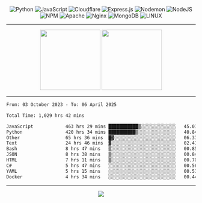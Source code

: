 <div align="center">
  
![Python](https://img.shields.io/badge/python-3670A0?style=for-the-badge&logo=python&logoColor=ffdd54) ![JavaScript](https://img.shields.io/badge/javascript-%23323330.svg?style=for-the-badge&logo=javascript&logoColor=%23F7DF1E) ![Cloudflare](https://img.shields.io/badge/Cloudflare-F38020?style=for-the-badge&logo=Cloudflare&logoColor=white) ![Express.js](https://img.shields.io/badge/express.js-%23404d59.svg?style=for-the-badge&logo=express&logoColor=%2361DAFB) ![Nodemon](https://img.shields.io/badge/NODEMON-%23323330.svg?style=for-the-badge&logo=nodemon&logoColor=%BBDEAD) ![NodeJS](https://img.shields.io/badge/node.js-6DA55F?style=for-the-badge&logo=node.js&logoColor=white) ![NPM](https://img.shields.io/badge/NPM-%23CB3837.svg?style=for-the-badge&logo=npm&logoColor=white) ![Apache](https://img.shields.io/badge/apache-%23D42029.svg?style=for-the-badge&logo=apache&logoColor=white) ![Nginx](https://img.shields.io/badge/nginx-%23009639.svg?style=for-the-badge&logo=nginx&logoColor=white) ![MongoDB](https://img.shields.io/badge/MongoDB-%234ea94b.svg?style=for-the-badge&logo=mongodb&logoColor=white) ![LINUX](https://img.shields.io/badge/Linux-FCC624?style=for-the-badge&logo=linux&logoColor=black)

---


<img src="https://github-readme-streak-stats.herokuapp.com/?user=anotherrandomonline&theme=react" height="160"/>
  
<img src="https://github-readme-stats.vercel.app/api?username=anotherrandomonline&show_icons=true&include_all_commits=true&theme=react" height="160"/>
</div>

---

<!--START_SECTION:waka-->

```txt
From: 03 October 2023 - To: 06 April 2025

Total Time: 1,029 hrs 42 mins

JavaScript            463 hrs 29 mins ███████████▒░░░░░░░░░░░░░   45.01 %
Python                420 hrs 34 mins ██████████▒░░░░░░░░░░░░░░   40.84 %
Other                 65 hrs 36 mins  █▓░░░░░░░░░░░░░░░░░░░░░░░   06.37 %
Text                  24 hrs 46 mins  ▓░░░░░░░░░░░░░░░░░░░░░░░░   02.41 %
Bash                  8 hrs 47 mins   ▒░░░░░░░░░░░░░░░░░░░░░░░░   00.85 %
JSON                  8 hrs 38 mins   ▒░░░░░░░░░░░░░░░░░░░░░░░░   00.84 %
HTML                  7 hrs 11 mins   ▒░░░░░░░░░░░░░░░░░░░░░░░░   00.70 %
C#                    5 hrs 47 mins   ░░░░░░░░░░░░░░░░░░░░░░░░░   00.56 %
YAML                  5 hrs 15 mins   ░░░░░░░░░░░░░░░░░░░░░░░░░   00.51 %
Docker                4 hrs 34 mins   ░░░░░░░░░░░░░░░░░░░░░░░░░   00.44 %
```

<!--END_SECTION:waka-->

---

<div align="center">
  
![](https://github-profile-trophy.vercel.app/?username=anotherrandomonline&theme=darkhub&no-frame=true&no-bg=true&margin-w=4)

</div>
